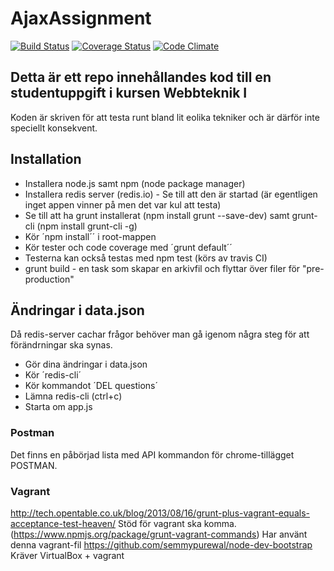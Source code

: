 # AjaxAssignment

[![Build Status](https://travis-ci.org/thajo/AjaxAssignment.svg?branch=master)](https://travis-ci.org/thajo/AjaxAssignment)
[![Coverage Status](https://coveralls.io/repos/thajo/AjaxAssignment/badge.png)](https://coveralls.io/r/thajo/AjaxAssignment)
[![Code Climate](https://codeclimate.com/github/thajo/AjaxAssignment/badges/gpa.svg)](https://codeclimate.com/github/thajo/AjaxAssignment)

## Detta är ett repo innehållandes kod till en studentuppgift i kursen Webbteknik I

Koden är skriven för att testa runt bland lit eolika tekniker och är därför inte speciellt konsekvent.

## Installation
* Installera node.js samt npm (node package manager)
* Installera redis server (redis.io) - Se till att den är startad (är egentligen inget appen vinner på men det var kul att testa)
* Se till att ha grunt installerat (npm install grunt --save-dev) samt grunt-cli (npm install grunt-cli -g)
* Kör ´npm install´´ i root-mappen
* Kör tester och code coverage med ´grunt default´´
* Testerna kan också testas med npm test (körs av travis CI)
* grunt build - en task som skapar en arkivfil och flyttar över filer för "pre-production"

## Ändringar i data.json
Då redis-server cachar frågor behöver man gå igenom några steg för att förändrningar ska synas.
* Gör dina ändringar i data.json
* Kör ´redis-cli´ 
* Kör kommandot ´DEL questions´
* Lämna redis-cli (ctrl+c)
* Starta om app.js

### Postman
Det finns en påbörjad lista med API kommandon för chrome-tillägget POSTMAN.


### Vagrant
http://tech.opentable.co.uk/blog/2013/08/16/grunt-plus-vagrant-equals-acceptance-test-heaven/
Stöd för vagrant ska komma. (https://www.npmjs.org/package/grunt-vagrant-commands)
Har använt denna vagrant-fil https://github.com/semmypurewal/node-dev-bootstrap
Kräver VirtualBox + vagrant